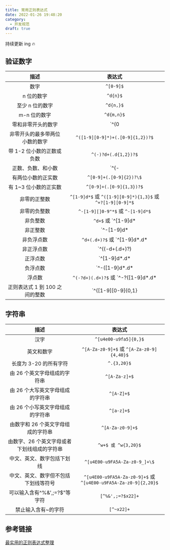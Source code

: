 ```yaml
---
title: 常用正则表达式
date: 2022-01-26 19:48:20
category:
  - 开发规范
draft: true
---
```


持续更新 ing 🔥

## 验证数字

|              描述              |                                                       表达式                                                        |
| :----------------------------: | :-----------------------------------------------------------------------------------------------------------------: |
|              数字              |                                                      `^[0-9]$`                                                      |
|           n 位的数字           |                                                      `^d{n}$`                                                       |
|        至少 n 位的数字         |                                                      `^d{n,}$`                                                      |
|          m-n 位的数字          |                                                     `^d{m,n}$`                                                      |
|       零和非零开头的数字       |                                                 `^(0|[1-9][0-9]*)$`                                                 |
| 非零开头的最多带两位小数的数字 |                                          `^([1-9][0-9]*)+(.[0-9]{1,2})?$`                                           |
|   带 1-2 位小数的正数或负数    |                                                `^(-)?d+(.d{1,2})?$`                                                 |
|       正数、负数、和小数       |                                                 `^(-|+)?d+(.d+)?$`                                                  |
|       有两位小数的正实数       |                                               `^[0-9]+(.[0-9]{2})?\$`                                               |
|     有 1~3 位小数的正实数      |                                              `^[0-9]+(.[0-9]{1,3})?$`                                               |
|          非零的正整数          |                             `^[1-9]d*$` 或 `^([1-9][0-9]*){1,3}$` 或 `^+?[1-9][0-9]*$`                              |
|          非零的负整数          |                                          `^-[1-9][]0-9"*$` 或 `^-[1-9]d*$`                                          |
|            非负整数            |                                               `^d+$` 或 `^[1-9]d*|0$`                                               |
|            非正整数            |                                         `^-[1-9]d*|0$` 或 `^((-d+)|(0+))$`                                          |
|           非负浮点数           |                                 `^d+(.d+)?$` 或 `^[1-9]d*.d*|0.d*[1-9]d*|0?.0+|0$`                                  |
|           非正浮点数           |                       `^((-d+(.d+)?)|(0+(.0+)?))$` 或 `^(-([1-9]d*.d*|0.d*[1-9]d*))|0?.0+|0$`                       |
|            正浮点数            |    `^[1-9]d*.d*|0.d*[1-9]d*$` 或 `^(([0-9]+.[0-9]*[1-9][0-9]*)|([0-9]*[1-9][0-9]*.[0-9]+)|([0-9]*[1-9][0-9]*))$`    |
|            负浮点数            | `^-([1-9]d*.d*|0.d*[1-9]d*)$` 或 `^(-(([0-9]+.[0-9]*[1-9][0-9]*)|([0-9]*[1-9][0-9]*.[0-9]+)|([0-9]*[1-9][0-9]*)))$` |
|             浮点数             |                             `^(-?d+)(.d+)?$` 或 `^-?([1-9]d*.d*|0.d*[1-9]d*|0?.0+|0)$`                              |
| 正则表达式 1 到 100 之间的整数 |                                              `^([1-9][0-9]{0,1}|100)$`                                              |

## 字符串

|                    描述                     |                             表达式                              |
| :-----------------------------------------: | :-------------------------------------------------------------: |
|                    汉字                     |                      `^[u4e00-u9fa5]{0,}$`                      |
|                 英文和数字                  |            `^[A-Za-z0-9]+$` 或 `^[A-Za-z0-9]{4,40}$`            |
|           长度为 3-20 的所有字符            |                           `^.{3,20}$`                           |
|        由 26 个英文字母组成的字符串         |                          `^[A-Za-z]+$`                          |
|      由 26 个大写英文字母组成的字符串       |                           `^[A-Z]+$`                            |
|      由 26 个小写英文字母组成的字符串       |                           `^[a-z]+$`                            |
|     由数字和 26 个英文字母组成的字符串      |                        `^[A-Za-z0-9]+$`                         |
| 由数字、26 个英文字母或者下划线组成的字符串 |                       `^w+$ 或 ^w{3,20}$`                       |
|         中文、英文、数字包括下划线          |                  `^[u4E00-u9FA5A-Za-z0-9_]+\$`                  |
|    中文、英文、数字但不包括下划线等符号     | `^[u4E00-u9FA5A-Za-z0-9]+$` 或 `^[u4E00-u9FA5A-Za-z0-9]{2,20}$` |
|        可以输入含有^%&',;=?\$"等字符        |                        `[^%&',;=?$x22]+`                        |
|             禁止输入含有~的字符             |                           `[^~x22]+`                            |

## 参考链接

[最实用的正则表达式整理](https://segmentfault.com/a/1190000024495306)
